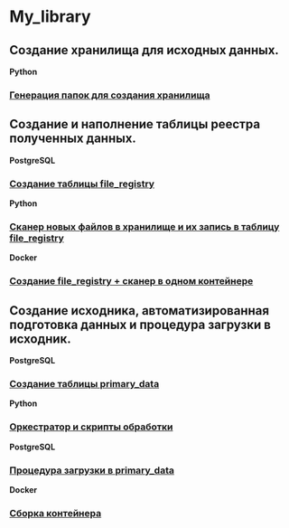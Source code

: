 # My_library

## Создание хранилища для исходных данных.

**Python**

### [Генерация папок для создания хранилища](https://github.com/KKKuznetsov/folder_generator_python)

## Создание и наполнение таблицы реестра полученных данных.

**PostgreSQL**
### [Создание таблицы file_registry](https://github.com/KKKuznetsov/Create_table_file_registry_PostgreSQL)
**Python**
### [Сканер новых файлов в хранилище и их запись в таблицу file_registry](https://github.com/KKKuznetsov/Python_Scanner)
**Docker**
### [Создание file_registry + сканер в одном контейнере](https://github.com/KKKuznetsov/Docker_Skaner-Filereg)

## Создание исходника, автоматизированная подготовка данных и процедура загрузки в исходник.

**PostgreSQL**
### [Создание таблицы primary_data]()
**Python**
### [Оркестратор и скрипты обработки]()
**PostgreSQL**
### [Процедура загрузки в primary_data]()
**Docker**
### [Сборка контейнера]()
